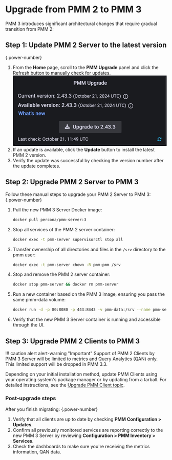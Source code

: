 # Upgrade from PMM 2 to PMM 3

PMM 3 introduces significant architectural changes that require gradual transition from PMM 2:

## Step 1: Update PMM 2 Server to the latest version
{.power-number}

1. From the **Home** page, scroll to the **PMM Upgrade** panel and click the Refresh button to manually check for updates.
![PMM Home Dashboard Upgrade Panel](../_images/PMM_Home_Dashboard_Panels_Upgrade2.png)
2. If an update is available, click the **Update** button to install the latest PMM 2 version.
3. Verify the update was successful by checking the version number after the update completes.

## Step 2: Upgrade PMM 2 Server to PMM 3

Follow these manual steps to upgrade your PMM 2 Server to PMM 3:
{.power-number}

1. Pull the new PMM 3 Server Docker image:

    ```sh
    docker pull percona/pmm-server:3
    ```

2. Stop all services of the PMM 2 server container:

    ```sh
    docker exec -t pmm-server supervisorctl stop all
    ```

3. Transfer ownership of all directories and files in the `/srv` directory to the pmm user:

    ```sh
    docker exec -t pmm-server chown -R pmm:pmm /srv
    ```

4. Stop and remove the PMM 2 server container:

    ```sh
    docker stop pmm-server && docker rm pmm-server
    ```

5. Run a new container based on the PMM 3 image, ensuring you pass the same pmm-data volume:

   ```sh
   docker run -d -p 80:8080 -p 443:8443 -v pmm-data:/srv --name pmm-server --restart always percona/pmm-server:3
   ```

6. Verify that the new PMM 3 Server container is running and accessible through the UI.

## Step 3: Upgrade PMM 2 Clients to PMM 3

!!! caution alert alert-warning "Important"
    Support of PMM 2 Clients by PMM 3 Server will be limited to metrics and Query Analytics (QAN) only. This limited support will be dropped in PMM 3.3.

Depending on your initial installation method, update PMM Clients using your operating system's package manager or by updating from a tarball.
For detailed instructions, see the [Upgrade PMM Client topic](../pmm-upgrade/upgrade_agent.md).

### Post-upgrade steps

After you finish migrating:
{.power-number}

1. Verify that all clients are up to date by checking **PMM Configuration > Updates**.
2. Confirm all previously monitored services are reporting correctly to the new PMM 3 Server by reviewing **Configuration > PMM Inventory > Services**.
3. Check the dashboards to make sure you're receiving the metrics information, QAN data.
